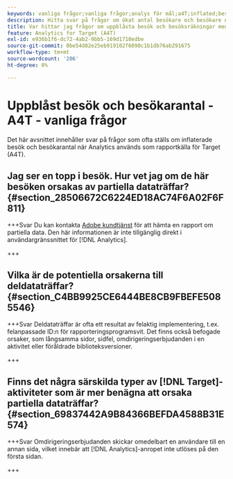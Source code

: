 ```yaml
---
keywords: vanliga frågor;vanliga frågor;analys för mål;a4T;inflated;besök;besökare;delvis träffad;överbliven;överbliven;delvis träffad
description: Hitta svar på frågor om ökat antal besökare och besökare när du använder Analytics för  [!DNL Target] (A4T). Lär dig hur du minimerar"partiella data".
title: Var hittar jag frågor om uppblåsta besök och besöksräkningar med A4T?
feature: Analytics for Target (A4T)
exl-id: e936b1f6-dc72-4ab2-9bb5-169d1710edbe
source-git-commit: 0be54d82e25eb919102f6098c1b1db76ab291675
workflow-type: tm+mt
source-wordcount: '206'
ht-degree: 0%

---
```


# Uppblåst besök och besökarantal - A4T - vanliga frågor

Det här avsnittet innehåller svar på frågor som ofta ställs om inflaterade besök och besökarantal när Analytics används som rapportkälla för Target (A4T).

## Jag ser en topp i besök. Hur vet jag om de här besöken orsakas av partiella dataträffar? {#section_28506672C6224ED18AC74F6A02F6F811}

+++Svar
Du kan kontakta [Adobe kundtjänst](/help/main/cmp-resources-and-contact-information.md#reference_ACA3391A00EF467B87930A450050077C) för att hämta en rapport om partiella data. Den här informationen är inte tillgänglig direkt i användargränssnittet för [!DNL Analytics].

+++

## Vilka är de potentiella orsakerna till deldataträffar? {#section_C4BB9925CE6444BE8CB9FBEFE5085546}

+++Svar
Deldataträffar är ofta ett resultat av felaktig implementering, t.ex. felanpassade ID:n för rapporteringsprogramsvit. Det finns också befogade orsaker, som långsamma sidor, sidfel, omdirigeringserbjudanden i en aktivitet eller föråldrade biblioteksversioner.

+++

## Finns det några särskilda typer av [!DNL Target]-aktiviteter som är mer benägna att orsaka partiella dataträffar? {#section_69837442A9B84366BEFDA4588B31E574}

+++Svar
Omdirigeringserbjudanden skickar omedelbart en användare till en annan sida, vilket innebär att [!DNL Analytics]-anropet inte utlöses på den första sidan.

+++
